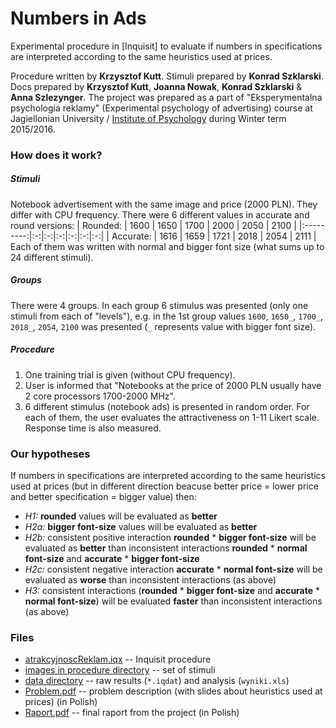 # Numbers in Ads

Experimental procedure in [Inquisit] to evaluate if numbers in specifications are interpreted according to the same heuristics used at prices.

Procedure written by **Krzysztof Kutt**. Stimuli prepared by **Konrad Szklarski**. Docs prepared by **Krzysztof Kutt**, **Joanna Nowak**, **Konrad Szklarski** & **Anna Szlezynger**. The project was prepared as a part of "Eksperymentalna psychologia reklamy" (Experimental psychology of advertising) course at Jagiellonian University / [Institute of Psychology] during Winter term 2015/2016.

### How does it work?
##### Stimuli
Notebook advertisement with the same image and price (2000 PLN).
They differ with CPU frequency. There were 6 different values in accurate and round versions:
|  Rounded: | 1600 | 1650 | 1700 | 2000 | 2050 | 2100 |
|:---------:|:-:|:-:|:-:|:-:|:-:|:-:|
| Accurate: | 1616 | 1659 | 1721 | 2018 | 2054 | 2111 |
Each of them was written with normal and bigger font size (what sums up to 24 different stimuli).

##### Groups
There were 4 groups. In each group 6 stimulus was presented (only one stimuli from each of "levels"), e.g. in the 1st group values `1600`, `1650_`, `1700_`, `2018_`, `2054`, `2100` was presented (`_` represents value with bigger font size).

##### Procedure
 1. One training trial is given (without CPU frequency).
 2. User is informed that "Notebooks at the price of 2000 PLN usually have 2 core processors 1700-2000 MHz".
 3. 6 different stimulus (notebook ads) is presented in random order. For each of them, the user evaluates the attractiveness on 1-11 Likert scale. Response time is also measured.

### Our hypotheses
If numbers in specifications are interpreted according to the same heuristics used at prices (but in different direction beacuse better price = lower price and better specification = bigger value) then:
- *H1:* **rounded** values will be evaluated as **better**
- *H2a:* **bigger font-size** values will be evaluated as **better**
- *H2b:* consistent positive interaction **rounded** \* **bigger font-size** will be evaluated as **better** than inconsistent interactions **rounded** \* **normal font-size** and **accurate** \* **bigger font-size**
- *H2c:* consistent negative interaction **accurate** \* **normal font-size** will be evaluated as **worse** than inconsistent interactions (as above)
- *H3:* consistent interactions (**rounded** \* **bigger font-size** and **accurate** \* **normal font-size**) will be evaluated **faster** than inconsistent interactions (as above)

### Files
- [atrakcyjnoscReklam.iqx] -- Inquisit procedure
- [images in procedure directory] -- set of stimuli
- [data directory] -- raw results (`*.iqdat`) and analysis (`wyniki.xls`) 
- [Problem.pdf] -- problem description (with slides about heuristics used at prices) (in Polish)
- [Raport.pdf] -- final raport from the project (in Polish)

[Institute of Psychology]: <http://www.psychologia.uj.edu.pl/index.php/eng/>
[atrakcyjnoscReklam.iqx]: <procedure/atrakcyjnoscReklam.iqx>
[images in procedure directory]: <procedure/>
[data directory]: <data/>
[Problem.pdf]: <Problem.pdf>
[Raport.pdf]: <Raport.pdf>

